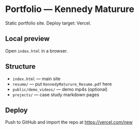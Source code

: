 # Portfolio — Kennedy Maturure

Static portfolio site. Deploy target: Vercel.

## Local preview
Open `index.html` in a browser.

## Structure
- `index.html` — main site
- `resume/` — put `KennedyMaturure_Resume.pdf` here
- `public/demo_videos/` — demo mp4s (optional)
- `projects/` — case study markdown pages

## Deploy
Push to GitHub and import the repo at https://vercel.com/new
